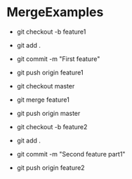 # MergeExamples

- git checkout -b feature1
- git add .
- git commit -m "First feature"
- git push origin feature1

- git checkout master
- git merge feature1
- git push origin master

- git checkout -b feature2
- git add .
- git commit -m "Second feature part1"
- git push origin feature2